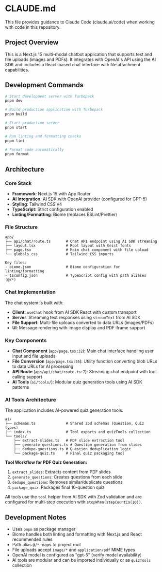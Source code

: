 # CLAUDE.md

This file provides guidance to Claude Code (claude.ai/code) when working with code in this repository.

## Project Overview

This is a Next.js 15 multi-modal chatbot application that supports text and file uploads (images and PDFs). It integrates with OpenAI's API using the AI SDK and includes a React-based chat interface with file attachment capabilities.

## Development Commands

```bash
# Start development server with Turbopack
pnpm dev

# Build production application with Turbopack
pnpm build

# Start production server
pnpm start

# Run linting and formatting checks
pnpm lint

# Format code automatically
pnpm format
```

## Architecture

### Core Stack
- **Framework**: Next.js 15 with App Router
- **AI Integration**: AI SDK with OpenAI provider (configured for GPT-5)
- **Styling**: Tailwind CSS v4
- **TypeScript**: Strict configuration enabled
- **Linting/Formatting**: Biome (replaces ESLint/Prettier)

### File Structure
```
app/
├── api/chat/route.ts       # Chat API endpoint using AI SDK streaming
├── layout.tsx              # Root layout with Geist fonts
├── page.tsx                # Main chat component with file upload
└── globals.css             # Tailwind CSS imports

Key files:
- biome.json                # Biome configuration for linting/formatting
- tsconfig.json             # TypeScript config with path aliases (@/*)
```

### Chat Implementation
The chat system is built with:
- **Client**: `useChat` hook from AI SDK React with custom transport
- **Server**: Streaming text responses using `streamText` from AI SDK
- **File Support**: Multi-file uploads converted to data URLs (images/PDFs)
- **UI**: Message rendering with image display and PDF iframe support

### Key Components
- **Chat Component** (`app/page.tsx:32`): Main chat interface handling user input and file uploads
- **File Conversion** (`app/page.tsx:55`): Utility function converting blob URLs to data URLs for AI processing
- **API Route** (`app/api/chat/route.ts:7`): Streaming chat endpoint with tool calling support
- **AI Tools** (`ai/tools/`): Modular quiz generation tools using AI SDK patterns

### AI Tools Architecture
The application includes AI-powered quiz generation tools:

```
ai/
├── schemas.ts              # Shared Zod schemas (Question, Quiz types)
├── index.ts                # Tool exports and quizTools collection
└── tools/
    ├── extract-slides.ts   # PDF slide extraction tool
    ├── generate-questions.ts # Question generation from slides
    ├── dedupe-questions.ts # Question deduplication logic
    └── package-quiz.ts     # Final quiz packaging tool
```

**Tool Workflow for PDF Quiz Generation:**
1. `extract_slides`: Extracts content from PDF slides
2. `generate_questions`: Creates questions from each slide
3. `dedupe_questions`: Removes similar/duplicate questions
4. `package_quiz`: Packages final 10-question quiz

All tools use the `tool` helper from AI SDK with Zod validation and are configured for multi-step execution with `stopWhen(stepCountIs(10))`.

## Development Notes

- Uses `pnpm` as package manager
- Biome handles both linting and formatting with Next.js and React recommended rules
- Path alias `@/*` maps to project root
- File uploads accept `image/*` and `application/pdf` MIME types
- OpenAI model is configured as "gpt-5" (verify model availability)
- AI tools are modular and can be imported individually or as `quizTools` collection